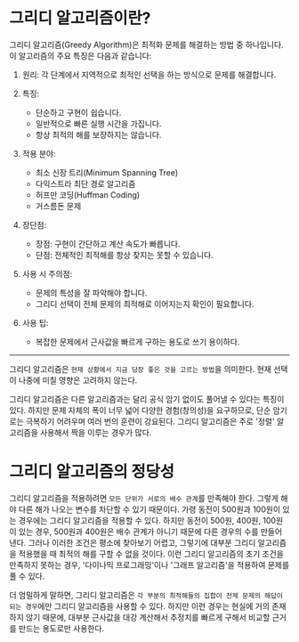 # 그리디 알고리즘이란?

그리디 알고리즘(Greedy Algorithm)은 최적화 문제를 해결하는 방법 중 하나입니다. 이 알고리즘의 주요 특징은 다음과 같습니다:

1. 원리: 각 단계에서 지역적으로 최적인 선택을 하는 방식으로 문제를 해결합니다.

2. 특징:
   - 단순하고 구현이 쉽습니다.
   - 일반적으로 빠른 실행 시간을 가집니다.
   - 항상 최적의 해를 보장하지는 않습니다.

3. 적용 분야:
   - 최소 신장 트리(Minimum Spanning Tree)
   - 다익스트라 최단 경로 알고리즘
   - 허프만 코딩(Huffman Coding)
   - 거스름돈 문제

4. 장단점:
   - 장점: 구현이 간단하고 계산 속도가 빠릅니다.
   - 단점: 전체적인 최적해를 항상 찾지는 못할 수 있습니다.

5. 사용 시 주의점:
   - 문제의 특성을 잘 파악해야 합니다.
   - 그리디 선택이 전체 문제의 최적해로 이어지는지 확인이 필요합니다.

6. 사용 팁:
   - 복잡한 문제에서 근사값을 빠르게 구하는 용도로 쓰기 용이하다.
---

그리디 알고리즘은 `현재 상황에서 지금 당장 좋은 것을 고르는 방법`을 의미한다. 현재 선택이 나중에 미칠 영향은 고려하지 않는다. 

그리디 알고리즘은 다른 알고리즘과는 달리 공식 암기 없이도 풀어낼 수 있다는 특징이 있다. 하지만 문제 자체의 폭이 너무 넓어 다양한 경험(창의성)을 요구하므로, 단순 암기로는 극복하기 어려우며 여러 번의 훈련이 강요된다. 그리디 알고리즘은 주로 '정렬' 알고리즘을 사용해서 짝을 이루는 경우가 많다. 


# 그리디 알고리즘의 정당성

그리디 알고리즘을 적용하려면 `모든 단위가 서로의 배수 관계`를 만족해야 한다. 그렇게 해야 다른 해가 나오는 변수를 차단할 수 있기 때문이다. 가령 동전이 500원과 100원이 있는 경우에는 그리디 알고리즘을 적용할 수 있다. 하지만 동전이 500원, 400원, 100원이 있는 경우, 500원과 400원은 배수 관계가 아니기 때문에 다른 경우의 수를 만들어 낸다. 그러나 이러한 조건은 평소에 찾아보기 어렵고, 그렇기에 대부분 그리디 알고리즘을 적용했을 때 최적의 해를 구할 수 없을 것이다. 이런 그리디 알고리즘의 초기 조건을 만족하지 못하는 경우, '다이나믹 프로그래밍'이나 '그래프 알고리즘'을 적용하여 문제를 풀 수 있다.

더 엄밀하게 말하면, 그리디 알고리즘은 `각 부분의 최적해들의 집합이 전체 문제의 해답이 되는 경우`에만 그리디 알고리즘을 사용할 수 있다. 하지만 이런 경우는 현실에 거의 존재하지 않기 때문에, 대부분 근사값을 대강 계산해서 추정치를 빠르게 구해서 비교할 근거를 만드는 용도로만 사용한다.